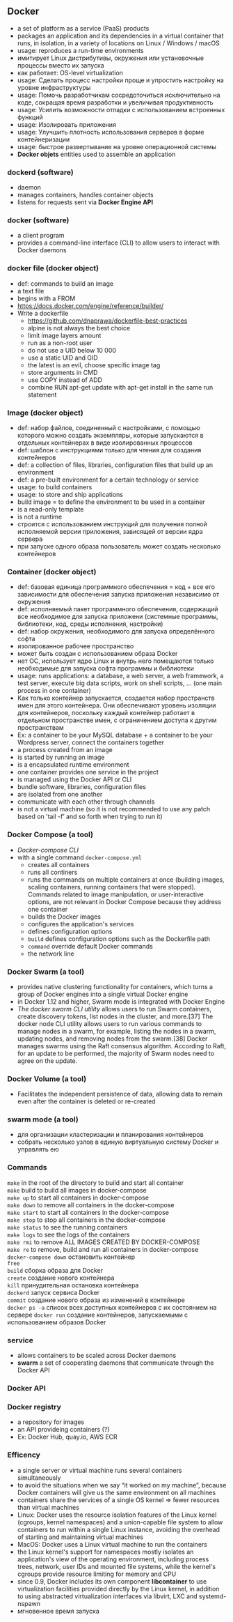 ## Docker 
* a set of platform as a service (PaaS) products 
* packages an application and its dependencies in a virtual container that runs, in isolation, in a variety of locations on Linux / Windows / macOS
* usage: reproduces a run-time environments
* имитирует Linux дистрибутивы, окружения или установочные процессы вместо их запуска
* как работает: OS-level virtualization
* usage: Сделать процесс настройки проще и упростить настройку на уровне инфраструктуры
* usage: Помочь разработчикам сосредоточиться исключительно на коде, сокращая время разработки и увеличивая продуктивность
* usage: Усилить возможности отладки с использованием встроенных функций
* usage: Изолировать приложения
* usage: Улучшить плотность использования серверов в форме контейнеризации
* usage: быстрое развертывание на уровне операционной системы
* **Docker objets** entities used to assemble an application

### dockerd (software)
* daemon
* manages containers, handles container objects
* listens for requests sent via **Docker Engine API**

### docker (software)
* a client program
* provides a command-line interface (CLI) to allow users to interact with Docker daemons

### docker file (docker object)
* def: commands to build an image
* a text file
* begins with a FROM
* https://docs.docker.com/engine/reference/builder/ 
* Write a dockerfile
  + https://github.com/dnaprawa/dockerfile-best-practices  
  + alpine is not always the best choice
  + limit image layers amount
  + run as a non-root user
  + do not use a UID below 10 000
  + use a static UID and GID
  + the latest is an evil, choose specific image tag
  + store arguments in CMD
  + use COPY instead of ADD
  + combine RUN apt-get update with apt-get install in the same run statement

### Image (docker object)
* def: набор файлов, соединенный с настройками, с помощью которого можно создать экземпляры, которые запускаются в отдельных контейнерах в виде изолированных процессов
* def: шаблон с инструкциями только для чтения для создания контейнеров
* def: a collection of files, libraries, configuration files that build up an environment
* def: a pre-built environment for a certain technology or service
* usage: to build containers
* usage: to store and ship applications
* build image = to define the environment to be used in a container
* is a read-only template
* is not a runtime
* строится с использованием инструкций для получения полной исполняемой версии приложения, зависящей от версии ядра сервера
* при запуске одного образа пользователь может создать несколько контейнеров

### Container (docker object)
* def: базовая единица программного обеспечения = код + все его зависимости для обеспечения запуска приложения независимо от окружения
* def: исполняемый пакет программного обеспечения, содержащий все необходимое для запуска приложени (системные программы, библиотеки, код, среды исполнения, настройки)
* def: набор окружения, необходимого для запуска определённого софта
* изолированное рабочее пространство
* может быть создан с использованием образа Docker
* нет ОС, использует ядро Linux и внутрь него помещаются только необходимые для запуска софта программы и библиотеки
* usage: runs applications: a database, a web server, a web framework, a test server, execute big data scripts, work on shell scripts, ... (one main process in one container)
* Как только контейнер запускается, создается набор пространств имен для этого контейнера. Они обеспечивают уровень изоляции для контейнеров, поскольку каждый контейнер работает в отдельном пространстве имен, с ограничением доступа к другим пространствам
* Ex: a container to be your MySQL database + a container to be your Wordpress server, connect the containers together
* a process created from an image
* is started by running an image
* is a encapsulated runtime environment
* one container provides one service in the project
* is managed using the Docker API or CLI
* bundle software, libraries, configuration files
* are isolated from one another
* communicate with each other through channels
* is not a virtual machine (so it is not recommended to use any patch based on ’tail -f’ and so forth when trying to run it)

### Docker Compose (a tool)
* _Docker-compose CLI_
* with a single command `docker-compose.yml`
   + creates all containers
   + runs all continers
   + runs the commands on multiple containers at once (building images, scaling containers, running containers that were stopped). Commands related to image manipulation, or user-interactive options, are not relevant in Docker Compose because they address one container
   + builds the Docker images
   + configures the application's services
   + defines configuration options
   + `build` defines configuration options such as the Dockerfile path
   + `command` override default Docker commands
   + the network line

### Docker Swarm (a tool)
* provides native clustering functionality for containers, which turns a group of Docker engines into a single virtual Docker engine
* in Docker 1.12 and higher, Swarm mode is integrated with Docker Engine
* _The docker swarm CLI utility_ allows users to run Swarm containers, create discovery tokens, list nodes in the cluster, and more.[37] The docker node CLI utility allows users to run various commands to manage nodes in a swarm, for example, listing the nodes in a swarm, updating nodes, and removing nodes from the swarm.[38] Docker manages swarms using the Raft consensus algorithm. According to Raft, for an update to be performed, the majority of Swarm nodes need to agree on the update.

### Docker Volume (a tool)
* Facilitates the independent persistence of data, allowing data to remain even after the container is deleted or re-created

### swarm mode (a tool)
* для организации кластеризации и планирования контейнеров
* собрать несколько узлов в единую виртуальную систему Docker и управлять ею

### Commands
`make` in the root of the directory to build and start all container  
`make` build to build all images in docker-compose  
`make up` to start all containers in docker-compose  
`make down` to remove all containers in the docker-compose   
`make start` to start all containers in the docker-compose   
`make stop` to stop all containers in the docker-compose  
`make status` to see the running containers  
`make logs` to see the logs of the containers  
`make rmi` to remove ALL IMAGES CREATED BY DOCKER-COMPOSE  
`make re` to remove, build and run all containers in docker-compose  
`docker-compose down` остановить контейнер  
`free`  
`build` сборка образа для Docker  
`create` создание нового контейнера  
`kill` принудительная остановка контейнера  
`dockerd` запуск сервиса Docker  
`commit` создание нового образа из изменений в контейнере  
`docker ps -a` список всех доступных контейнеров с их состоянием на сервере
`docker run` создание контейнеров, запускаемыми с использованием образов Docker

### service
* allows containers to be scaled across Docker daemons
* **swarm** a set of cooperating daemons that communicate through the Docker API

### Docker API

### Docker registry
* a repository for images
* an API provideing containers (?)
* Ex: Docker Hub, quay.io, AWS ECR

### Efficency
* a single server or virtual machine runs several containers simultaneously
* to avoid the situations when we say “it worked on my machine”, because Docker containers will give us the same environment on all machines
* containers share the services of a single OS kernel => fewer resources than virtual machines  
* Linux: Docker uses the resource isolation features of the Linux kernel (cgroups, kernel namespaces) and a union-capable file system to allow containers to run within a single Linux instance, avoiding the overhead of starting and maintaining virtual machines
* MacOS: Docker uses a Linux virtual machine to run the containers
* the Linux kernel's support for namespaces mostly isolates an application's view of the operating environment, including process trees, network, user IDs and mounted file systems, while the kernel's cgroups provide resource limiting for memory and CPU 
* since 0.9, Docker includes its own component **libcontainer** to use virtualization facilities provided directly by the Linux kernel, in addition to using abstracted virtualization interfaces via libvirt, LXC and systemd-nspawn
* мгновенное время запуска

